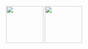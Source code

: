 <img src="https://github.com/halcyon385/mdpteam4/assets/136699281/e7e6b23c-c5ab-4963-be6b-f732e990a16f" width="100px"/>
<img src="https://github.com/halcyon385/mdpteam4/assets/136699281/7ede282f-3461-455e-a378-7c614bfc226d" width="100px"/>

